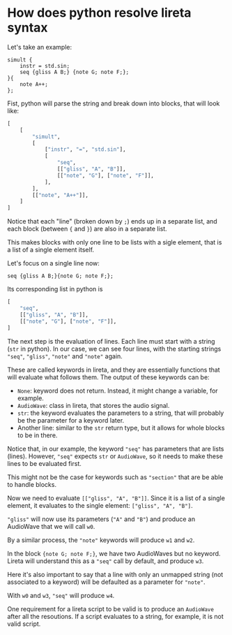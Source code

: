 # How does python resolve lireta syntax
Let's take an example:
```
simult {
	instr = std.sin;
	seq {gliss A B;} {note G; note F;};
}{
	note A++;
};
```
Fist, python will parse the string and break down into blocks, that will look like:
```python
[
    [
        "simult",
        [
            ["instr", "=", "std.sin"],
            [
                "seq",
                [["gliss", "A", "B"]],
                [["note", "G"], ["note", "F"]],
            ],
        ],
        [["note", "A++"]],
    ]
]

```

Notice that each "line" (broken down by `;`) ends up in a separate list, and each block (between `{` and `}`) are also in a separate list.

This makes blocks with only one line to be lists with a sigle element, that is a list of a single element itself.

Let's focus on a single line now:
```
seq {gliss A B;}{note G; note F;};
```
Its corresponding list in python is
```python
[
    "seq",
    [["gliss", "A", "B"]],
    [["note", "G"], ["note", "F"]],
]
```
The next step is the evaluation of lines. Each line must start with a string (`str` in python). In our case, we can see four lines, with the starting strings `"seq"`, `"gliss"`, `"note"` and `"note"` again.

These are called keywords in lireta, and they are essentially functions that will evaluate what follows them. The output of these keywords can be:

- `None`: keyword does not return. Instead, it might change a variable, for example.
- `AudioWave`: class in lireta, that stores the audio signal.
- `str`: the keyword evaluates the parameters to a string, that will probably be the parameter for a keyword later.
- Another line: similar to the `str` return type, but it allows for whole blocks to be in there.

Notice that, in our example, the keyword `"seq"` has parameters that are lists (lines). However, `"seq"` expects `str` or `AudioWave`, so it needs to make these lines to be evaluated first.

This might not be the case for keywords such as `"section"` that are be able to handle blocks.

Now we need to evaluate `[["gliss", "A", "B"]]`. Since it is a list of a single element, it evaluates to the single element: `["gliss", "A", "B"]`.

`"gliss"` will now use its parameters (`"A"` and `"B"`) and produce an AudioWave that we will call `w0`.

By a similar process, the `"note"` keywords will produce `w1` and `w2`.

In the block `{note G; note F;}`, we have two AudioWaves but no keyword. Lireta will understand this as a `"seq"` call by default, and produce `w3`.

Here it's also important to say that a line with only an unmapped string (not associated to a keyword) will be defaulted as a parameter for `"note"`.

With `w0` and `w3`, `"seq"` will produce `w4`.

One requirement for a lireta script to be valid is to produce an `AudioWave` after all the resoutions. If a script evaluates to a string, for example, it is not valid script.
